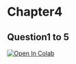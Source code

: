 # Chapter4

## Question1 to 5

[![Open In Colab](https://colab.research.google.com/assets/colab-badge.svg)](https://colab.research.google.com/drive/1C4tm7uIjGaSp1ZcnBhmG_PYXpMH8tlPv?usp=sharing)
